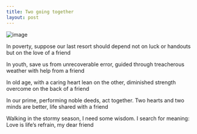 ```yaml
---
title: Two going together
layout: post
---
```

![image](/assets/images/two_going_together.jpeg)

In poverty, suppose our last resort should depend
not on luck or handouts but on the love of a friend

In youth, save us from unrecoverable error,
guided through treacherous weather with help from a friend

In old age, with a caring heart lean on the other,
diminished strength overcome on the back of a friend

In our prime, performing noble deeds, act together.
Two hearts and two minds are better, life shared with a friend

Walking in the stormy season, I need some wisdom.
I search for meaning: Love is life’s refrain, my dear friend